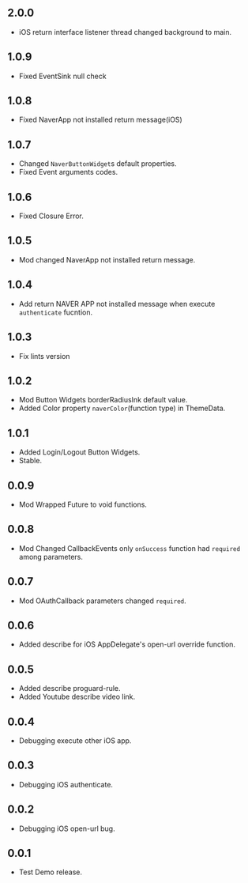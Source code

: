 ## 2.0.0
* iOS return interface listener thread changed background to main. 

## 1.0.9
* Fixed EventSink null check

## 1.0.8
* Fixed NaverApp not installed return message(iOS)

## 1.0.7
* Changed `NaverButtonWidget`s default properties. 
* Fixed Event arguments codes.

## 1.0.6
* Fixed Closure Error.

## 1.0.5
* Mod changed NaverApp not installed return message.


## 1.0.4
* Add return NAVER APP not installed message when execute `authenticate` fucntion.

## 1.0.3
* Fix lints version 

## 1.0.2
* Mod Button Widgets borderRadiusInk default value.
* Added Color property `naverColor`(function type) in ThemeData.

## 1.0.1
* Added Login/Logout Button Widgets.
* Stable.

## 0.0.9
* Mod Wrapped Future to void functions.

## 0.0.8
* Mod Changed CallbackEvents only `onSuccess` function had `required` among parameters.

## 0.0.7
* Mod OAuthCallback parameters changed `required`.

## 0.0.6
* Added describe for iOS AppDelegate's open-url override function.

## 0.0.5
* Added describe proguard-rule.
* Added Youtube describe video link.

## 0.0.4
* Debugging execute other iOS app. 

## 0.0.3
* Debugging iOS authenticate.

## 0.0.2
* Debugging iOS open-url bug.

## 0.0.1
* Test Demo release.
